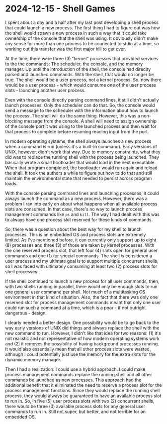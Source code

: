 # 2024-12-15 - Shell Games

I spent about a day and a half after my last post developing a shell process that could launch a new process.  The first thing I had to figure out was how the shell would spawn a new process in such a way that it could take ownership of the console that the shell was using.  It obviously didn't make any sense for more than one process to be connected to stdin at a time, so working out this transfer was the first major hill to get over.

At the time, there were three (3) "kernel" processes that provided services to the the commands:  The scheduler, the console, and the memory manager.  Up until the introduction of the shell, the console had direclty parsed and launched commands.  With the shell, that would no longer be true.  The shell would be a user process, not a kernel process.  So, now there would be a user process - which would consume one of the user process slots - launching another user process.

Even with the console directly parsing command lines, it still didn't actually launch processes.  Only the scheduler can do that.  So, the console would send a message to the scheduler with the information about how to launch the process.  The shell will do the same thing.  However, this was a non-blocking message from the console.  A shell will need to assign ownership of the console port it was using to the launched process and then wait for that process to complete before resuming reading input from the port.

In modern operating systems, the shell always launches a new process when a command is run (unless it's a built-in command).  Early versions of UNIX, however, didn't work that way.  Due to memory constraints, what they did was to replace the running shell with the process being launched.  They basically wrote a small bootloader that would load in the next executable.  When that program completed, the bootloader would run again and reload the shell.  It took the authors a while to figure out how to do that and still maintain the environmental state that needed to persist across program loads.

With the console parsing command lines and launching processes, it could always launch the command as a new process.  However, there was a problem I ran into early on about what happens when all available process slots are consumed.  In that case, there's no way to launch process management commands like `ps` and `kill`.  The way I had dealt with this was to always have one process slot reserved for these kinds of commands.

So, there was a question about the best way for my shell to launch processes.  This is an embedded OS and process slots are extremely limited.  As I've mentioned before, it can currently only support up to eight (8) processes and three (3) of those are taken by kernel processes.  With the one reserved process slot, that left four (4) slots open for general user commands and one (1) for special commands.  The shell is considered a user process and my ultimate goal is to support multiple concurrent shells, so I was faced with ultimately consuming at least two (2) process slots for shell processes.

If the shell continued to launch a new process for all user commands, then, with two shells running in parallel, there would only be enough slots to run one general user command per shell.  Not much of a multitasking OS environment in that kind of situation.  Also, the fact that there was only one reserved slot for process management commands meant that only one user could run such a command at a time, which is a poor - if not outright dangerous - design.

I clearly needed a better design.  One possibility would be to go back to the way early versions of UNIX did things and always replace the shell with the new command to run.  However, I didn't like that idea for two reasons:  (1) it's not realistic and not representative of how modern operating systems work and (2) it removes the possibility of having background processes running.  It would also essentially mean that all other process slots were wasted, although I could potentially just use the memory for the extra slots for the dynamic memory manager.

Then I had a realization:  I could use a hybrid approach.  I could make process management commands replace the running shell and all other commands be launched as new processes.  This approach had the additional benefit that it eliminated the need to reserve a process slot for the process management functions.  Since they would replace the running shell process, they would always be guaranteed to have an available process slot to run in.  So, in five (5) user process slots with two (2) concurrent shells, there would be three (3) available process slots for any general user commands to run in.  Still not super, but better, and not terrible for an embedded OS.


